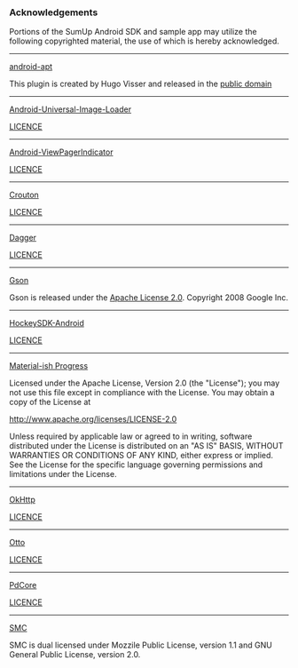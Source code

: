 ### Acknowledgements

Portions of the SumUp Android SDK and sample app may utilize the following copyrighted material, the use of which is hereby acknowledged.

---

[android-apt](https://bitbucket.org/hvisser/android-apt)

This plugin is created by Hugo Visser and released in the [public domain](http://unlicense.org/)

---

[Android-Universal-Image-Loader](https://github.com/nostra13/Android-Universal-Image-Loader)

[LICENCE](https://github.com/nostra13/Android-Universal-Image-Loader/blob/master/LICENSE)

---

[Android-ViewPagerIndicator](https://github.com/SourceBackups/Android-ViewPagerIndicator)

[LICENCE](https://github.com/SourceBackups/Android-ViewPagerIndicator#license)

---

[Crouton](https://github.com/keyboardsurfer/Crouton)

[LICENCE](https://github.com/keyboardsurfer/Crouton/blob/master/LICENSE)

---

[Dagger](https://github.com/square/dagger)

[LICENCE](https://github.com/square/dagger/blob/master/LICENSE.txt)

---

[Gson](https://github.com/google/gson/)

Gson is released under the [Apache License 2.0](http://www.apache.org/licenses/LICENSE-2.0). Copyright 2008 Google Inc.

---

[HockeySDK-Android](https://github.com/bitstadium/HockeySDK-Android)

[LICENCE](https://github.com/bitstadium/HockeySDK-Android/blob/develop/LICENSE)

---

[Material-ish Progress](https://github.com/pnikosis/materialish-progress)

Licensed under the Apache License, Version 2.0 (the "License");
you may not use this file except in compliance with the License.
You may obtain a copy of the License at

   http://www.apache.org/licenses/LICENSE-2.0

Unless required by applicable law or agreed to in writing, software
distributed under the License is distributed on an "AS IS" BASIS,
WITHOUT WARRANTIES OR CONDITIONS OF ANY KIND, either express or implied.
See the License for the specific language governing permissions and
limitations under the License.

---

[OkHttp](https://github.com/square/okhttp)

[LICENCE](https://github.com/square/okhttp/blob/master/LICENSE.txt)

---

[Otto](https://github.com/square/otto)

[LICENCE](https://github.com/square/otto/blob/master/LICENSE.txt)

---

[PdCore](https://github.com/libpd/pd-for-android/tree/master/PdCore)

[LICENCE](https://github.com/libpd/pd-for-android/blob/master/PdCore/LICENSE.txt)

---

[SMC](http://smc.sourceforge.net/)

SMC is dual licensed under Mozzile Public License, version 1.1 and GNU General Public License, version 2.0.

